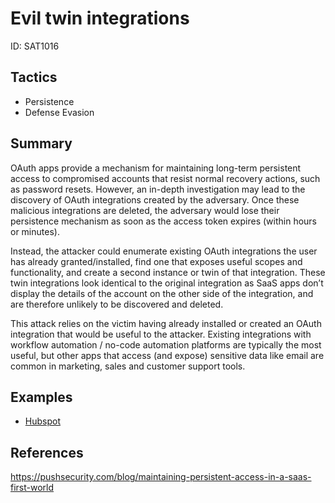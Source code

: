 # Evil twin integrations
ID: SAT1016

## Tactics
* Persistence
* Defense Evasion

## Summary
OAuth apps provide a mechanism for maintaining long-term persistent access to compromised accounts that resist normal recovery actions, such as password resets. However, an in-depth investigation may lead to the discovery of OAuth integrations created by the adversary. Once these malicious integrations are deleted, the adversary would lose their persistence mechanism as soon as the access token expires (within hours or minutes).

Instead, the attacker could enumerate existing OAuth integrations the user has already granted/installed, find one that exposes useful scopes and functionality, and create a second instance or twin of that integration. These twin integrations look identical to the original integration as SaaS apps don’t display the details of the account on the other side of the integration, and are therefore unlikely to be discovered and deleted.

This attack relies on the victim having already installed or created an OAuth integration that would be useful to the attacker. Existing integrations with workflow automation / no-code automation platforms are typically the most useful, but other apps that access (and expose) sensitive data like email are common in marketing, sales and customer support tools.


## Examples
* [Hubspot](examples/hubspot.md)

## References

https://pushsecurity.com/blog/maintaining-persistent-access-in-a-saas-first-world